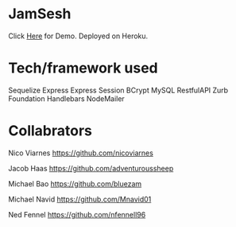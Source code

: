 # JamSesh

Click [Here](http://www.jamsesh.xyz/) for Demo. Deployed on Heroku.

# Tech/framework used

Sequelize
Express
Express Session
BCrypt
MySQL
RestfulAPI
Zurb Foundation
Handlebars
NodeMailer

# Collabrators

Nico Viarnes https://github.com/nicoviarnes

Jacob Haas https://github.com/adventuroussheep

Michael Bao https://github.com/bluezam

Michael Navid https://github.com/Mnavid01

Ned Fennel https://github.com/nfennell96
